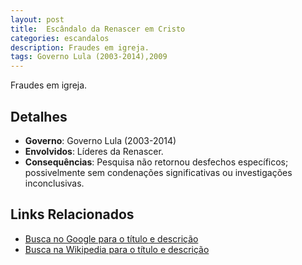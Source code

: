 ```yaml
---
layout: post
title:  Escândalo da Renascer em Cristo
categories: escandalos
description: Fraudes em igreja.
tags: Governo Lula (2003-2014),2009
---
```


Fraudes em igreja.

## Detalhes
- **Governo**: Governo Lula (2003-2014)
- **Envolvidos**: Líderes da Renascer.
- **Consequências**: Pesquisa não retornou desfechos específicos; possivelmente sem condenações significativas ou investigações inconclusivas.

## Links Relacionados
- [Busca no Google para o título e descrição](https://www.google.com/search?q=Esc%C3%A2ndalo%20da%20Renascer%20em%20Cristo%20Fraudes%20em%20igreja.%20Governo%20Lula%20%282003-2014%29)
- [Busca na Wikipedia para o título e descrição](https://en.wikipedia.org/w/index.php?search=Esc%C3%A2ndalo%20da%20Renascer%20em%20Cristo%20Fraudes%20em%20igreja.%20Governo%20Lula%20%282003-2014%29)
